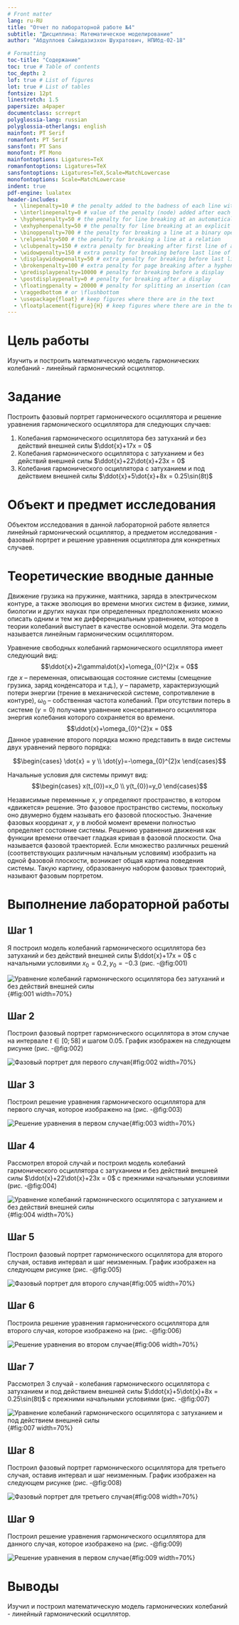 ```yaml
---
# Front matter
lang: ru-RU
title: "Отчет по лабораторной работе №4"
subtitle: "Дисциплина: Математическое моделирование"
author: "Абдуллоев Сайидазизхон Шухратович, НПИбд-02-18"

# Formatting
toc-title: "Содержание"
toc: true # Table of contents
toc_depth: 2
lof: true # List of figures
lot: true # List of tables
fontsize: 12pt
linestretch: 1.5
papersize: a4paper
documentclass: scrreprt
polyglossia-lang: russian
polyglossia-otherlangs: english
mainfont: PT Serif
romanfont: PT Serif
sansfont: PT Sans
monofont: PT Mono
mainfontoptions: Ligatures=TeX
romanfontoptions: Ligatures=TeX
sansfontoptions: Ligatures=TeX,Scale=MatchLowercase
monofontoptions: Scale=MatchLowercase
indent: true
pdf-engine: lualatex
header-includes:
  - \linepenalty=10 # the penalty added to the badness of each line within a paragraph (no associated penalty node) Increasing the value makes tex try to have fewer lines in the paragraph.
  - \interlinepenalty=0 # value of the penalty (node) added after each line of a paragraph.
  - \hyphenpenalty=50 # the penalty for line breaking at an automatically inserted hyphen
  - \exhyphenpenalty=50 # the penalty for line breaking at an explicit hyphen
  - \binoppenalty=700 # the penalty for breaking a line at a binary operator
  - \relpenalty=500 # the penalty for breaking a line at a relation
  - \clubpenalty=150 # extra penalty for breaking after first line of a paragraph
  - \widowpenalty=150 # extra penalty for breaking before last line of a paragraph
  - \displaywidowpenalty=50 # extra penalty for breaking before last line before a display math
  - \brokenpenalty=100 # extra penalty for page breaking after a hyphenated line
  - \predisplaypenalty=10000 # penalty for breaking before a display
  - \postdisplaypenalty=0 # penalty for breaking after a display
  - \floatingpenalty = 20000 # penalty for splitting an insertion (can only be split footnote in standard LaTeX)
  - \raggedbottom # or \flushbottom
  - \usepackage{float} # keep figures where there are in the text
  - \floatplacement{figure}{H} # keep figures where there are in the text
---
```

# Цель работы

Изучить и построить математическую модель гармонических колебаний - линейный гармонический осциллятор.

# Задание

Построить фазовый портрет гармонического осциллятора и решение уравнения гармонического осциллятора для следующих случаев:  
1. Колебания гармонического осциллятора без затуханий и без действий внешней силы $\ddot{x}+17x = 0$  
2. Колебания гармонического осциллятора с затуханием и без действий внешней силы $\ddot{x}+22\dot{x}+23x = 0$  
3. Колебания гармонического осциллятора с затуханием и под действием внешней силы  $\ddot{x}+5\dot{x}+8x = 0.25\sin(8t)$  

# Объект и предмет исследования

Объектом исследования в данной лабораторной работе является линейный гармонический осциллятор, а предметом исследования - фазовый портрет и решение уравнения осциллятора для конкретных случаев.

# Теоретические вводные данные

Движение грузика на пружинке, маятника, заряда в электрическом контуре, а также эволюция во времени многих систем в физике, химии, биологии и других науках при определенных предположениях можно описать одним и тем же дифференциальным уравнением, которое в теории колебаний выступает в качестве основной модели. Эта модель называется линейным гармоническим осциллятором.

Уравнение свободных колебаний гармонического осциллятора имеет следующий вид:
 $$\ddot{x}+2\gamma\dot{x}+\omega_{0}^{2}x = 0$$
 где $x$ – переменная, описывающая состояние системы (смещение грузика, заряд конденсатора и т.д.), $\gamma$ – параметр, характеризующий потери энергии (трение в механической системе, сопротивление в контуре), $\omega_{0}$ – собственная частота колебаний.
 При отсутствии потерь в системе ($\gamma =0$) получаем уравнение консервативного осциллятора энергия колебания которого сохраняется во времени.
 $$\ddot{x}+\omega_{0}^{2}x = 0$$
 Данное уравнение второго порядка можно представить в виде системы двух уравнений первого порядка:

 $$\begin{cases}
     \dot{x} = y \\
     \dot{y}=-\omega_{0}^{2}x
   \end{cases}$$

Начальные условия для системы примут вид:
$$\begin{cases}
    x(t_{0})=x_0 \\
    y(t_{0})=y_0
  \end{cases}$$

Независимые переменные $x$, $y$ определяют пространство, в котором «движется» решение. Это фазовое пространство системы, поскольку оно двумерно будем называть его фазовой плоскостью. Значение фазовых координат $x$, $y$ в любой момент времени полностью определяет состояние системы. Решению уравнения движения как функции времени отвечает гладкая кривая в фазовой плоскости. Она называется фазовой траекторией. Если множество различных решений (соответствующих различным начальным условиям) изобразить на одной фазовой плоскости, возникает общая картина поведения системы. Такую картину, образованную набором фазовых траекторий, называют фазовым портретом.


# Выполнение лабораторной работы

## Шаг 1

Я построил модель колебаний гармонического осциллятора без затуханий и без действий внешней силы $\ddot{x}+17x = 0$ с начальными условиями $x_0=0.2, y_0=-0.3$ (рис. -@fig:001)

![Уравнение колебаний гармонического осциллятора без затуханий и без действий внешней силы](image/1.png){#fig:001 width=70%}

## Шаг 2

Построил фазовый портрет гармонического осциллятора в этом случае на интервале $t\in[0;58]$ и шагом 0.05. График изображен на следующем рисунке (рис. -@fig:002)

![Фазовый портрет для первого случая](image/1_2.png){#fig:002 width=70%}


## Шаг 3

Построил решение уравнения гармонического осциллятора для первого случая, которое изображено на   (рис. -@fig:003)

![Решение уравнения в первом случае](image/1_3.png){#fig:003 width=70%}

## Шаг 4

Рассмотрел второй случай и  построил модель колебаний гармонического осциллятора с затуханием и без действий внешней силы $\ddot{x}+22\dot{x}+23x = 0$ с прежними начальными условиями (рис. -@fig:004)

![Уравнение колебаний гармонического осциллятора с затуханием и без действий внешней силы](image/2.png){#fig:004 width=70%}

## Шаг 5

Построил фазовый портрет гармонического осциллятора для второго случая, оставив интервал и шаг неизменным. График изображен на следующем рисунке (рис. -@fig:005)

![Фазовый портрет для второго случая](image/2_2.png){#fig:005 width=70%}


## Шаг 6

Построила решение уравнения гармонического осциллятора для второго случая, которое изображено на (рис. -@fig:006)

![Решение уравнения во втором случае](image/2_3.png){#fig:006 width=70%}

## Шаг 7

Рассмотрел 3 случай - колебания гармонического осциллятора с затуханием и под действием внешней силы $\ddot{x}+5\dot{x}+8x = 0.25\sin(8t)$ с прежними начальными условиями (рис. -@fig:007)

![Уравнение колебаний гармонического осциллятора с затуханием и под действием внешней силы](image/3.png){#fig:007 width=70%}

## Шаг 8

Построил фазовый портрет гармонического осциллятора для третьего случая, оставив интервал и шаг неизменным. График изображен на следующем рисунке (рис. -@fig:008)

![Фазовый портрет для третьего случая](image/3_2.png){#fig:008 width=70%}


## Шаг 9

Построил решение уравнения гармонического осциллятора для данного случая, которое изображено на  (рис. -@fig:009)

![Решение уравнения в первом случае](image/3_3.png){#fig:009 width=70%}


# Выводы

Изучил и построил математическую модель гармонических колебаний - линейный гармонический осциллятор.

